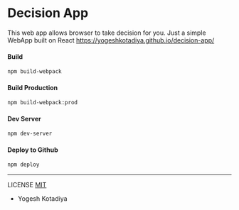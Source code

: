 # Decision App

This web app allows browser to take decision for you.
Just a simple WebApp built on React
https://yogeshkotadiya.github.io/decision-app/

#### Build
```bash
npm build-webpack
```
#### Build Production
```bash
npm build-webpack:prod
```
#### Dev Server
```bash
npm dev-server
```
#### Deploy to Github
```bash
npm deploy
```

---

LICENSE [MIT](../blob/master/LICENSE)

- Yogesh Kotadiya
